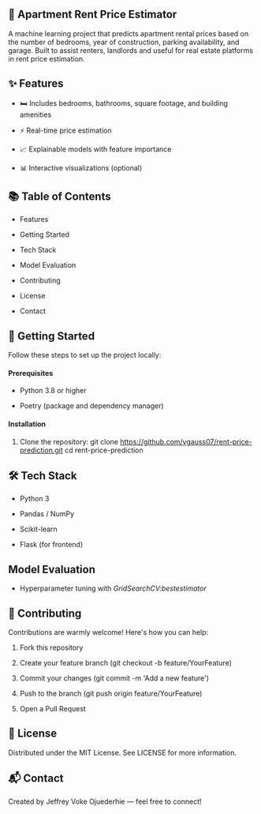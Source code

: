 ## 🏢 Apartment Rent Price Estimator

A machine learning project that predicts apartment rental prices based on the number of bedrooms, year of construction, parking availability, and garage. Built to assist renters, landlords and useful for real estate platforms in rent price estimation.


## ✨ Features
- 🛏️ Includes bedrooms, bathrooms, square footage, and building amenities

- ⚡ Real-time price estimation

- 📈 Explainable models with feature importance

- 📊 Interactive visualizations (optional)


## 📚 Table of Contents
- Features

- Getting Started

- Tech Stack

- Model Evaluation

- Contributing

- License

- Contact

## 🚀 Getting Started
Follow these steps to set up the project locally:

#### Prerequisites
- Python 3.8 or higher

- Poetry (package and dependency manager)

#### Installation
1. Clone the repository: git clone https://github.com/vgauss07/rent-price-prediction.git
   cd rent-price-prediction

## 🛠️ Tech Stack
- Python 3

- Pandas / NumPy

- Scikit-learn 

- Flask (for frontend)

## Model Evaluation
- Hyperparameter tuning with *GridSearchCV:bestestimator*

## 🤝 Contributing
Contributions are warmly welcome! Here's how you can help:

1. Fork this repository

2. Create your feature branch (git checkout -b feature/YourFeature)

3. Commit your changes (git commit -m 'Add a new feature')

4. Push to the branch (git push origin feature/YourFeature)

5. Open a Pull Request

## 📜 License
Distributed under the MIT License.
See LICENSE for more information.

## 📬 Contact
Created by Jeffrey Voke Ojuederhie — feel free to connect!
